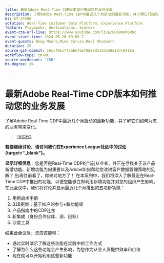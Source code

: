 ```yaml
---
title: 最新Adobe Real-Time CDP版本如何推动您的业务发展
description: 了解Adobe Real-Time CDP中最近几个月启动的最新功能，并了解它们如何为您的业务带来变化。
kt: KT-15598
solution: Real-Time Customer Data Platform, Experience Platform
feature: Playbooks, Destinations, Sources
event-cta-url-live: https://www.youtube.com/live/Cw5004YGMbc
event-start-time: 2024-06-26 09:00-7
event-guests: Doug Moore,Nina Caruso,Rudi Shumpert
duration: 25
source-git-commit: 56ccf95c77ba8efebf8d8ed112d2e8e1d7c0418a
workflow-type: tm+mt
source-wordcount: '256'
ht-degree: 1%

---
```


# 最新Adobe Real-Time CDP版本如何推动您的业务发展

了解Adobe Real-Time CDP中最近几个月启动的最新功能，并了解它们如何为您的业务带来变化。

>[!VIDEO](https://video.tv.adobe.com/v/3430515/?quality=12&learn=on)

**若要继续讨论，请访问我们在Experience League社区中的[讨论](https://experienceleaguecommunities.adobe.com/t5/real-time-customer-data-platform/experience-league-live-post-session-discussion-how-the-latest/m-p/685150#M67){target="_blank"}。**

**显示详细信息**：您是否是Real-Time CDP的当前从业者，并正在寻找关于该产品新增功能、新增功能为何重要以及Adobe如何帮助您改进客户数据管理策略的见解？ 别再往前看了，你来对地方了！ 在本系列中，我们将深入了解最近在Real-Time CDP中推出的功能，以便您能够立即利用新增功能并对您的组织产生影响。\
在此会议中，我们将讨论并显示最近几个月推出的五项新功能：

1. 用例战术手册
1. B2B更新：基于帐户的参与+新功能板
1. 产品指南中的CDP连接
1. 新集成（身份合作伙伴、源、目标）
1. 沙盒工具

结束此会议后，您应该能够：

* 通过实时演示了解这些功能在实践中的工作方式
* 了解为什么这些功能会产生影响，为您作为从业人员提供效率和价值
* 现在就可以开始利用这些新功能